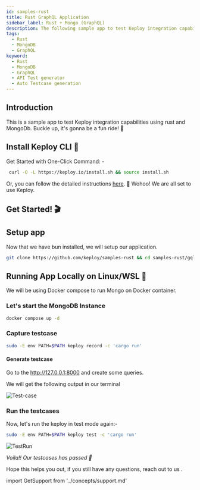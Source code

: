 ```yaml
---
id: samples-rust
title: Rust GraphQL Application
sidebar_label: Rust + Mongo (GraphQL)
description: The following sample app to test Keploy integration capabilities using rust and MongoDb.
tags:
  - Rust
  - MongoDB
  - GraphQL
keyword:
  - Rust
  - MongoDB
  - GraphQL
  - API Test generator
  - Auto Testcase generation
---
```

<head>
  <title> Rust + Mongo (GraphQL) | Keploy Docs</title>
  <meta charSet="utf-8" />
</head>

## Introduction

This is a sample app to test Keploy integration capabilities using rust and MongoDb. Buckle up, it's gonna be a fun ride! 🎢

## Install Keploy CLI 🚀

Get Started with One-Click Command: - 

```bash
 curl -O -L https://keploy.io/install.sh && source install.sh
```

Or, you can follow the detailed instructions [here](https://keploy.io/docs/server/installation/). 🎉 Wohoo! We are all set to use Keploy.


## Get Started! 🎬

## Setup app

Now that we have bun installed, we will setup our application.

```bash
git clone https://github.com/keploy/samples-rust && cd samples-rust/gql-mongo
```

## Running App Locally on Linux/WSL 🐧

We will be using Docker compose to run Mongo on Docker container.

### Let's start the MongoDB Instance

```zsh
docker compose up -d
```

### Capture testcase

```bash
sudo -E env PATH=$PATH keploy record -c 'cargo run'
```

#### Generate testcase

Go to the http://127.0.0.1:8000 and create some queries.

We will get the following output in our terminal

![Test-case](/img/rust-mongo-test-case.png?raw=true)

### Run the testcases

Now, let's run the keploy in test mode again:-

```bash
sudo -E env PATH=$PATH keploy test -c 'cargo run'
```

![TestRun](/img/rust-mongo-test-run.png?raw=true)

_Voila!! Our testcases has passed 🌟_

Hope this helps you out, if you still have any questions, reach out to us .

import GetSupport from '../concepts/support.md'

<GetSupport/>
